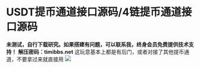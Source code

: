 # USDT提币通道接口源码/4链提币通道接口源码

**未测试，自行下载研究。如果搭建有问题，可以联系我，终身会员免费提供技术支持！**
**解压密码：timibbs.net**
这玩意基本上都是有后门，或者对接了其他提币通道，不要拿过来就直接用
[![](https://wukongymw.com/wp-content/uploads/2023/06/1687073734-d1097dc07284c41.jpg)](https://wukongymw.com/wp-content/uploads/2023/06/1687073734-d1097dc07284c41.jpg)